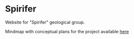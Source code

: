 # Spirifer
Website for "Spirifer" geological group.

Mindmap with conceptual plans for the project available [here](https://app.mindmup.com/map/_free/2019/02/a406c7b02ad111e9a3a7cd40e677d44d)
